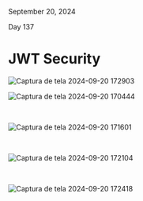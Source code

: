 September 20, 2024<br>

Day 137<br>

<h1>JWT Security</h1>

![Captura de tela 2024-09-20 172903](https://github.com/user-attachments/assets/039ba1af-44ed-4234-bd60-847ac2e99d0d)



![Captura de tela 2024-09-20 170444](https://github.com/user-attachments/assets/8f8b2e7c-63d8-47c2-b8ba-bfe588826010)



<br>

![Captura de tela 2024-09-20 171601](https://github.com/user-attachments/assets/9e1cecf3-3760-4c09-900c-fbda67e822b8)


<br>

![Captura de tela 2024-09-20 172104](https://github.com/user-attachments/assets/b4e3a3fc-d2c5-443c-834f-3d2362a29033)

<br>

![Captura de tela 2024-09-20 172418](https://github.com/user-attachments/assets/d3de8767-2591-4a72-824b-441797187e89)
